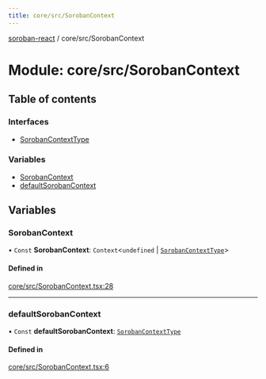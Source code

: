 ```yaml
---
title: core/src/SorobanContext
---
```

[soroban-react](../README.md) / core/src/SorobanContext

# Module: core/src/SorobanContext

## Table of contents

### Interfaces

- [SorobanContextType](../interfaces/core_src_SorobanContext.SorobanContextType.md)

### Variables

- [SorobanContext](core_src_SorobanContext.md#sorobancontext)
- [defaultSorobanContext](core_src_SorobanContext.md#defaultsorobancontext)

## Variables

### SorobanContext

• `Const` **SorobanContext**: `Context`<`undefined` \| [`SorobanContextType`](../interfaces/core_src_SorobanContext.SorobanContextType.md)\>

#### Defined in

[core/src/SorobanContext.tsx:28](https://github.com/paltalabs/soroban-react/blob/7608217/packages/core/src/SorobanContext.tsx#L28)

___

### defaultSorobanContext

• `Const` **defaultSorobanContext**: [`SorobanContextType`](../interfaces/core_src_SorobanContext.SorobanContextType.md)

#### Defined in

[core/src/SorobanContext.tsx:6](https://github.com/paltalabs/soroban-react/blob/7608217/packages/core/src/SorobanContext.tsx#L6)
